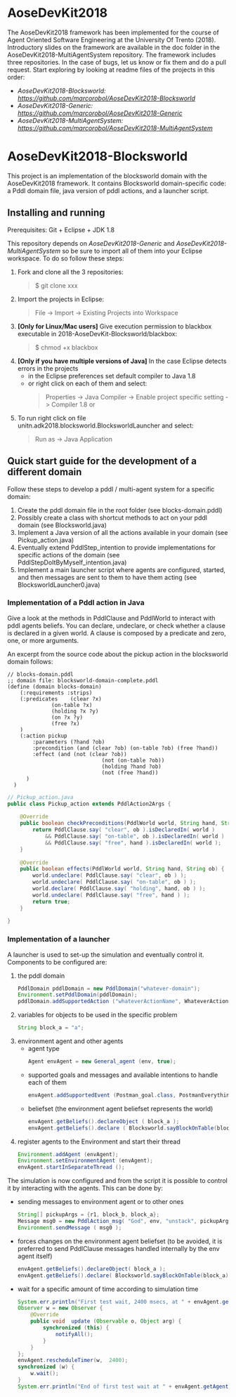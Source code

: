 # AoseDevKit2018

The AoseDevKit2018 framework has been implemented for the course of Agent Oriented Software Engineering at the University Of Trento (2018).
Introductory slides on the framework are available in the doc folder in the AoseDevKit2018-MultiAgentSystem repository.
The framework includes three repositories. In the case of bugs, let us know or fix them and do a pull request. Start exploring by looking at readme files of the projects in this order:
- *AoseDevKit2018-Blocksworld: https://github.com/marcorobol/AoseDevKit2018-Blocksworld*
- *AoseDevKit2018-Generic: https://github.com/marcorobol/AoseDevKit2018-Generic*
- *AoseDevKit2018-MultiAgentSystem: https://github.com/marcorobol/AoseDevKit2018-MultiAgentSystem*

# AoseDevKit2018-Blocksworld

This project is an implementation of the blocksworld domain with the AoseDevKit2018 framework.
It contains Blocksworld domain-specific code: a Pddl domain file, java version of pddl actions, and a launcher script.

## Installing and running

Prerequisites: Git + Eclipse + JDK 1.8

This repository depends on *AoseDevKit2018-Generic* and *AoseDevKit2018-MultiAgentSystem*
so be sure to import all of them into your Eclipse workspace.
To do so follow these steps:

1. Fork and clone all the 3 repositories:
    > $ git clone xxx
2. Import the projects in Eclipse:
    > File -> Import -> Existing Projects into Workspace
3. **[Only for Linux/Mac users]** Give execution permission to blackbox executable in 2018-AoseDevKit-Blocksworld/blackbox:
    > $ chmod +x blackbox
4. **[Only if you have multiple versions of Java]** In the case Eclipse detects errors in the projects
    - in the Eclipse preferences set default compiler to Java 1.8
    - or right click on each of them and select:
      > Properties -> Java Compiler -> Enable project specific setting -> Compiler 1.8
  or 
5. To run right click on file unitn.adk2018.blocksworld.BlocksworldLauncher and select:
    > Run as -> Java Application

## Quick start guide for the development of a different domain

Follow these steps to develop a pddl / multi-agent system for a specific domain:

1. Create the pddl domain file in the root folder (see blocks-domain.pddl)
2. Possibly create a class with shortcut methods to act on your pddl domain (see Blocksworld.java)
3. Implement a Java version of all the actions available in your domain (see Pickup_action.java)
4. Eventually extend PddlStep_intention to provide implementations for specific actions of the domain (see PddlStepDoItByMyself_intention.java)
5. Implement a main launcher script where agents are configured, started, and then messages are sent to them to have them acting (see BlocksworldLauncher0.java)

### Implementation of a Pddl action in Java

Give a look at the methods in PddlClause and PddlWorld to interact with pddl agents beliefs.
You can declare, undeclare, or check whether a clause is declared in a given world.
A clause is composed by a predicate and zero, one, or more arguments.

An excerpt from the source code about the pickup action in the blocksworld domain follows:

```pddl
// blocks-domain.pddl
;; domain file: blocksworld-domain-complete.pddl
(define (domain blocks-domain)
	(:requirements :strips)
	(:predicates    (clear ?x)
              (on-table ?x)
              (holding ?x ?y)
              (on ?x ?y)
              (free ?x)
	)
	(:action pickup
		:parameters (?hand ?ob)
		:precondition (and (clear ?ob) (on-table ?ob) (free ?hand))
		:effect (and (not (clear ?ob))
                              (not (on-table ?ob))
                              (holding ?hand ?ob)
                              (not (free ?hand))
      )
  )
```

```java
// Pickup_action.java
public class Pickup_action extends PddlAction2Args {
	
	@Override
	public boolean checkPreconditions(PddlWorld world, String hand, String ob) {
		return PddlClause.say( "clear", ob ).isDeclaredIn( world )
			&& PddlClause.say( "on-table", ob ).isDeclaredIn( world )
			&& PddlClause.say( "free", hand ).isDeclaredIn( world );
	}
	
	@Override
	public boolean effects(PddlWorld world, String hand, String ob) {
		world.undeclare( PddlClause.say( "clear", ob ) );
		world.undeclare( PddlClause.say( "on-table", ob ) );
		world.declare( PddlClause.say( "holding", hand, ob ) );
		world.undeclare( PddlClause.say( "free", hand ) );
		return true;
	}
	
}
```

### Implementation of a launcher

A launcher is used to set-up the simulation and eventually control it.
Components to be configured are:

1. the pddl domain
	```java
	PddlDomain pddlDomain = new PddlDomain("whatever-domain");
	Environment.setPddlDomain(pddlDomain);
	pddlDomain.addSupportedAction ("whateverActionName", WhateverAction.class);
	```
2. variables for objects to be used in the specific problem
	```java
	String block_a = "a";
	```
3. environment agent and other agents
	- agent type
		```java
		Agent envAgent = new General_agent (env, true);
		```
	- supported goals and messages and available intentions to handle each of them
		```java
		envAgent.addSupportedEvent (Postman_goal.class, PostmanEverythingInParallel_intention.class);
		```
	- beliefset (the environment agent beliefset represents the world)
		```java
		envAgent.getBeliefs().declareObject ( block_a );
		envAgent.getBeliefs().declare ( Blocksworld.sayBlockOnTable(block_a) );
		```
4. register agents to the Environment and start their thread
	```java
	Environment.addAgent (envAgent);
	Environment.setEnvironmentAgent (envAgent);
	envAgent.startInSeparateThread ();
	```

The simulation is now configured and from the script it is possible to control it by interacting with the agents.
This can be done by:

- sending messages to environment agent or to other ones
	```java
	String[] pickupArgs = {r1, block_b, block_a};
	Message msg0 = new PddlAction_msg( "God", env, "unstack", pickupArgs );
	Environment.sendMessage ( msg0 );
	```
- forces changes on the environment agent beliefset (to be avoided, it is preferred to send PddlClause messages handled internally by the env agent itself)
	```java
	envAgent.getBeliefs().declareObject( block_a );
	envAgent.getBeliefs().declare( Blocksworld.sayBlockOnTable(block_a) );
	```
- wait for a specific amount of time according to simulation time
	```java
	System.err.println("First test wait, 2400 msecs, at " + envAgent.getAgentTime());
	Observer w = new Observer {
		@Override
		public void  update (Observable o, Object arg) {
			synchronized (this) {
				notifyAll();
			}
		}
	};
	envAgent.rescheduleTimer(w,  2400);
	synchronized (w) {
		w.wait();
	}
	System.err.println("End of first test wait at " + envAgent.getAgentTime());
	```





